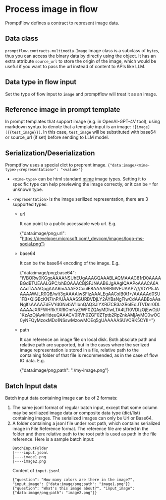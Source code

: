 # Process image in flow
PromptFlow defines a contract to represent image data.

## Data class
`promptflow.contracts.multimedia.Image`
Image class is a subclass of `bytes`, thus you can access the binary data by directly using the object. It has an extra attribute `source_url` to store the origin of the image, which would be useful if you want to pass the url instead of content to APIs like LLM.

## Data type in flow input
Set the type of flow input to `image` and promptflow will treat it as an image.

## Reference image in prompt template
In prompt templates that support image (e.g. in OpenAI-GPT-4V tool), using markdown syntax to denote that a template input is an image: `![image]({{test_image}})`. In this case, `test_image` will be substituted with base64 or source_url (if set) before sending to LLM model.

## Serialization/Deserialization
Promptflow uses a special dict to preprent image.
`{"data:image/<mime-type>;<representation>": "<value>"}`

- `<mime-type>` can be html standard [mime](https://developer.mozilla.org/en-US/docs/Web/HTTP/Basics_of_HTTP/MIME_types/Common_types) image types. Setting it to specific type can help previewing the image correctly, or it can be `*` for unknown type.
- `<representation>` is the image serilized representation, there are 3 supported types:

    - url

        It can point to a public accessable web url. E.g.

        {"data:image/png;url": "https://developer.microsoft.com/_devcom/images/logo-ms-social.png"}
    - base64

        It can be the base64 encoding of the image. E.g.

        {"data:image/png;base64": "iVBORw0KGgoAAAANSUhEUgAAAGQAAABLAQMAAAC81rD0AAAABGdBTUEAALGPC/xhBQAAACBjSFJNAAB6JgAAgIQAAPoAAACA6AAAdTAAAOpgAAA6mAAAF3CculE8AAAABlBMVEUAAP7////DYP5JAAAAAWJLR0QB/wIt3gAAAAlwSFlzAAALEgAACxIB0t1+/AAAAAd0SU1FB+QIGBcKN7/nP/UAAAASSURBVDjLY2AYBaNgFIwCdAAABBoAAaNglfsAAAAZdEVYdGNvbW1lbnQAQ3JlYXRlZCB3aXRoIEdJTVDnr0DLAAAAJXRFWHRkYXRlOmNyZWF0ZQAyMDIwLTA4LTI0VDIzOjEwOjU1KzAzOjAwkHdeuQAAACV0RVh0ZGF0ZTptb2RpZnkAMjAyMC0wOC0yNFQyMzoxMDo1NSswMzowMOEq5gUAAAAASUVORK5CYII="}

    - path

        It can reference an image file on local disk. Both absolute path and relative path are supported, but in the cases where the serlized image representation is stored in a file, relative path to the containing folder of that file is recommended, as in the case of flow IO data. E.g.

        {"data:image/png;path": "./my-image.png"}

## Batch Input data
Batch input data containing image can be of 2 formats:
1. The same jsonl format of regular batch input, except that some column may be seriliazed image data or composite data type (dict/list) containing images. The serialized images can only be Url or Base64.
2. A folder containing a jsonl file under root path, which contains serialized image in File Reference format. The reference file are stored in the folder and there relative path to the root path is used as path in the file reference. Here is a sample batch input:
    ```
    BatchInputFolder
    |----input.jsonl
    |----image1.png
    |----image2.png
    ```
    Content of `input.jsonl`
    ```jsonl
    {"question": "How many colors are there in the image?", "input_image": {"data:image/png;path": "image1.png"}}
    {"question": "What's this image about?", "input_image": {"data:image/png;path": "image2.png"}}
    ```
